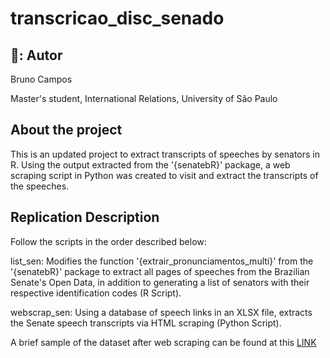 # transcricao_disc_senado 

## 📖: Autor
Bruno Campos

Master's student, International Relations, University of São Paulo

## About the project

This is an updated project to extract transcripts of speeches by senators in R. Using the output extracted from the '{senatebR}' package, a web scraping script in Python was created to visit and extract the transcripts of the speeches.

## Replication Description

Follow the scripts in the order described below:

list_sen: Modifies the function '{extrair_pronunciamentos_multi}' from the '{senatebR}' package to extract all pages of speeches from the Brazilian Senate's Open Data, in addition to generating a list of senators with their respective identification codes (R Script).

webscrap_sen: Using a database of speech links in an XLSX file, extracts the Senate speech transcripts via HTML scraping (Python Script).

A brief sample of the dataset after web scraping can be found at this [LINK](https://drive.google.com/drive/folders/1Kg5inGi0Ogvqu_7b4d2Ko1U7_pQHOyN8?usp=sharing) 
